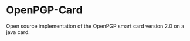 OpenPGP-Card
============

Open source implementation of the OpenPGP smart card version 2.0 on a java card.

